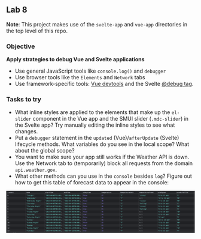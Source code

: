 ## Lab 8

**Note**: This project makes use of the `svelte-app` and `vue-app` directories in the top level of this repo.

### Objective

**Apply strategies to debug Vue and Svelte applications**

- Use general JavaScript tools like `console.log()` and `debugger`
- Use browser tools like the `Elements` and `Network` tabs
- Use framework-specific tools: [Vue devtools](https://chrome.google.com/webstore/detail/vuejs-devtools/ljjemllljcmogpfapbkkighbhhppjdbg/related) and the Svelte [@debug tag](https://svelte.dev/tutorial/debug).

### Tasks to try

- What inline styles are applied to the elements that make up the `el-slider` component in the Vue app and the SMUI slider (`.mdc-slider`) in the Svelte app? Try manually editing the inline styles to see what changes.
- Put a `debugger` statement in the `updated` (Vue)/`afterUpdate` (Svelte) lifecycle methods. What variables do you see in the local scope? What about the global scope?
- You want to make sure your app still works if the Weather API is down. Use the Network tab to (temporarily) block all requests from the domain `api.weather.gov`.
- What other methods can you use in the `console` besides `log`? Figure out how to get this table of forecast data to appear in the console:

<img src="./table.png" width="600px" />
